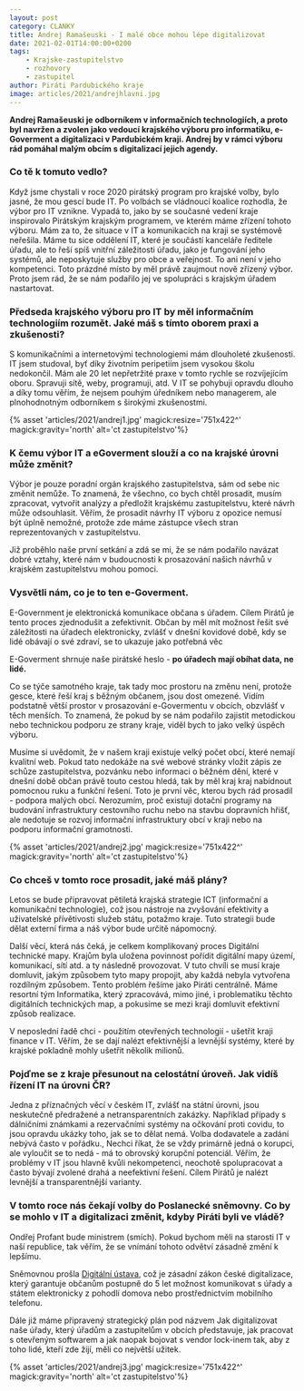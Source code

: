 ```yaml
---
layout: post
category: CLANKY
title: Andrej Ramašeuski - I malé obce mohou lépe digitalizovat
date: 2021-02-01T14:00:00+0200
tags: 
    - Krajske-zastupitelstvo
    - rozhovory
    - zastupitel
author: Piráti Pardubického kraje
image: articles/2021/andrejhlavni.jpg
---
```



**Andrej Ramašeuski je odborníkem v informačních technologiích, a proto byl navržen a zvolen jako vedoucí krajského výboru pro informatiku, e-Goverment a digitalizaci v Pardubickém kraji. Andrej by v rámci výboru rád pomáhal malým obcím s digitalizací jejich agendy.**
### Co tě k tomuto vedlo?

Když jsme chystali v roce 2020 pirátský program pro krajské volby, bylo jasné, že mou gescí bude IT. Po volbách se vládnoucí koalice rozhodla, že výbor pro IT vznikne. Vypadá to, jako by se současné vedení kraje inspirovalo Pirátským krajským programem, ve kterém máme zřízení tohoto výboru. Mám za to, že situace v IT a komunikacích na kraji se systémově neřešila. Máme tu sice oddělení IT, které je součástí kanceláře ředitele úřadu, ale to řeší spíš vnitřní záležitosti úřadu, jako je fungování jeho systémů, ale neposkytuje služby pro obce a veřejnost. To ani není v jeho kompetenci. Toto prázdné místo by měl právě zaujmout nově zřízený výbor. Proto jsem rád, že se nám podařilo jej ve spolupráci s krajským úřadem nastartovat.

  
### Předseda krajského výboru pro IT by měl informačním technologiím rozumět. Jaké máš s tímto oborem praxi a zkušenosti?

S komunikačními a internetovými technologiemi mám dlouholeté zkušenosti. IT jsem studoval, byť díky životním peripetiím jsem vysokou školu nedokončil. Mám ale 20 let nepřetržité praxe v tomto rychle se rozvíjejícím oboru. Spravuji sítě, weby, programuji, atd. V IT se pohybuji opravdu dlouho a díky tomu věřím, že nejsem pouhým úředníkem nebo managerem, ale plnohodnotným odborníkem s širokými zkušenostmi.

 {% asset 'articles/2021/andrej1.jpg' magick:resize='751x422^' 
magick:gravity='north' alt='ct zastupitelstvo'%}

### K čemu výbor IT a eGoverment slouží a co na krajské úrovni může změnit?

Výbor je pouze poradní orgán krajského zastupitelstva, sám od sebe nic změnit nemůže. To znamená, že všechno, co bych chtěl prosadit, musím zpracovat, vytvořit analýzy a předložit krajskému zastupitelstvu, které návrh může odsouhlasit. Věřím, že prosadit návrhy IT výboru z opozice nemusí být úplně nemožné, protože zde máme zástupce všech stran reprezentovaných v zastupitelstvu.

Již proběhlo naše první setkání a zdá se mi, že se nám podařilo navázat dobré vztahy, které nám v budoucnosti k prosazování našich návrhů v krajském zastupitelstvu mohou pomoci.

  
### Vysvětli nám, co je to ten e-Goverment.

E-Government je elektronická komunikace občana s úřadem. Cílem Pirátů je tento proces zjednodušit a zefektivnit. Občan by měl mít možnost řešit své záležitosti na úřadech elektronicky, zvlášť v dnešní kovidové době, kdy se lidé obávají o své zdraví, se to ukazuje jako potřebná věc

E-Goverment shrnuje naše pirátské heslo - **po úřadech mají obíhat data, ne lidé.**


Co se týče samotného kraje, tak tady moc prostoru na změnu není, protože gesce, které řeší kraj s běžným občanem, jsou dost omezené. Vidím podstatně větší prostor v prosazování e-Govermentu v obcích, obzvlášť v těch menších. To znamená, že pokud by se nám podařilo zajistit metodickou nebo technickou podporu ze strany kraje, viděl bych to jako velký úspěch výboru.


Musíme si uvědomit, že v našem kraji existuje velký počet obcí, které nemají kvalitní web. Pokud tato nedokáže na své webové stránky vložit zápis ze schůze zastupitelstva, pozvánku nebo informaci o běžném dění, které v dnešní době občan právě touto cestou hledá, tak by měl kraj kraj nabídnout pomocnou ruku a funkční řešení. Toto je první věc, kterou bych rád prosadil - podpora malých obcí. Nerozumím, proč existuji dotační programy na budování infrastruktury cestovního ruchu nebo na stavbu dopravních hřišť, ale nedotuje se rozvoj informační infrastruktury obcí v kraji nebo na podporu informační gramotnosti.

 {% asset 'articles/2021/andrej2.jpg' magick:resize='751x422^' 
magick:gravity='north' alt='ct zastupitelstvo'%}

### Co chceš v tomto roce prosadit, jaké máš plány?

Letos se bude připravovat pětiletá krajská strategie ICT (informační a komunikační technologie), což jsou nástroje na zvyšování efektivity a uživatelské přívětivosti služeb státu, potažmo kraje. Tuto strategii bude dělat externí firma a náš výbor bude určitě nápomocný.
  

Další věcí, která nás čeká, je celkem komplikovaný proces Digitální technické mapy. Krajům byla uložena povinnost pořídit digitální mapy území, komunikací, sítí atd. a ty následně provozovat. V tuto chvíli se musí kraje domluvit, jakým způsobem tyto mapy propojit, aby každá nebyla vytvořena rozdílným způsobem. Tento problém řešíme jako Piráti centrálně. Máme resortní tým Informatika, který zpracovává, mimo jiné, i problematiku těchto digitálních technických map, a pokusíme se mezi kraji domluvit efektivní způsob realizace.


V neposlední řadě chci - použitím otevřených technologií - ušetřit kraji finance v IT. Věřím, že se dají nalézt efektivnější a levnější systémy, které by krajské pokladně mohly ušetřit několik milionů.

### Pojďme se z kraje přesunout na celostátní úroveň. Jak vidíš řízení IT na úrovni ČR?

Jedna z příznačných věcí v českém IT, zvlášť na státní úrovni, jsou neskutečně předražené a netransparentních zakázky. Například případy s dálničními známkami a rezervačními systémy na očkování proti covidu, to jsou opravdu ukázky toho, jak se to dělat nemá. Volba dodavatele a zadání nebývá často v pořádku., Nechci říkat, že se vždy primárně jedná o korupci, ale vyloučit se to nedá - má to obrovský korupční potenciál. Věřím, že problémy v IT jsou hlavně kvůli nekompetenci, neochotě spolupracovat a často bývají zvolené drahá a neefektivní řešení. Cílem Pirátů je nalézt levnější a transparentnější varianty.

### V tomto roce nás čekají volby do Poslanecké sněmovny. Co by se mohlo v IT a digitalizaci změnit, kdyby Piráti byli ve vládě?

Ondřej Profant bude ministrem (smích). Pokud bychom měli na starosti IT v naší republice, tak věřím, že se vnímání tohoto odvětví zásadně změní k lepšímu.


Sněmovnou prošla [Digitální ústava](https://piratipracuji.cz/blog/2019-11-08-digitalni-ustava-prosla-snemovnou/), což je zásadní zákon české digitalizace, který garantuje občanům postupně do 5 let možnost komunikovat s úřady a státem elektronicky z pohodlí domova nebo prostřednictvím mobilního telefonu.
  

Dále již máme připravený strategický plán pod názvem Jak digitalizovat naše úřady, který úřadům a zastupitelům v obcích představuje, jak pracovat s otevřeným softwarem a jak naopak bojovat s vendor lock-inem tak, aby z toho lidé, kteří zde žijí, měli co největší užitek.


 {% asset 'articles/2021/andrej3.jpg' magick:resize='751x422^' 
magick:gravity='north' alt='ct zastupitelstvo'%}
